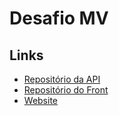 # Desafio MV

## Links  

- [Repositório da API](https://github.com/vitoivan/api-java)  
- [Repositório do Front](https://github.com/vitoivan/mv-desafio-front)
- [Website](https://mv-desafio-front.vercel.app/)
